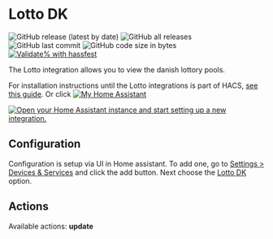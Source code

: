 # Lotto DK

![GitHub release (latest by date)](https://img.shields.io/github/v/release/kgn3400/lotto_dk)
![GitHub all releases](https://img.shields.io/github/downloads/kgn3400/lotto_dk/total)
![GitHub last commit](https://img.shields.io/github/last-commit/kgn3400/lotto_dk)
![GitHub code size in bytes](https://img.shields.io/github/languages/code-size/kgn3400/lotto_dk)
[![Validate% with hassfest](https://github.com/kgn3400/lotto_dk/workflows/Validate%20with%20hassfest/badge.svg)](https://github.com/kgn3400/lotto_dk/actions/workflows/hassfest.yaml)

The Lotto integration allows you to view the danish lottory pools.

For installation instructions until the Lotto integrations is part of HACS, [see this guide](https://hacs.xyz/docs/faq/custom_repositories).
Or click
[![My Home Assistant](https://img.shields.io/badge/Home%20Assistant-%2341BDF5.svg?style=flat&logo=home-assistant&label=Add%20to%20HACS)](https://my.home-assistant.io/redirect/hacs_repository/?owner=kgn3400&repository=lotto_dk&category=integration)

[![Open your Home Assistant instance and start setting up a new integration.](https://my.home-assistant.io/badges/config_flow_start.svg)](https://my.home-assistant.io/redirect/config_flow_start/?domain=lotto_dk)

## Configuration

Configuration is setup via UI in Home assistant. To add one, go to [Settings > Devices & Services](https://my.home-assistant.io/redirect/integrations) and click the add button. Next choose the [Lotto DK](https://my.home-assistant.io/redirect/config_flow_start?domain=lotto_dk) option.

## Actions

Available actions: __update__
